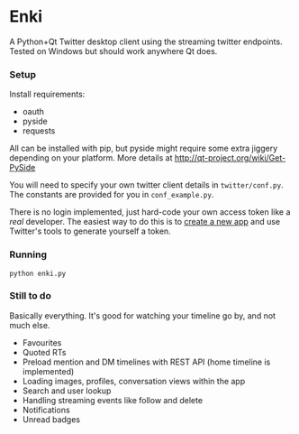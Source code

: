 # Enki

A Python+Qt Twitter desktop client using the streaming twitter endpoints. Tested on Windows but should work anywhere Qt does.

### Setup

Install requirements:

* oauth
* pyside
* requests

All can be installed with pip, but pyside might require some extra jiggery depending on your platform. More details at http://qt-project.org/wiki/Get-PySide

You will need to specify your own twitter client details in `twitter/conf.py`. The constants are provided for you in `conf_example.py`.

There is no login implemented, just hard-code your own access token like a *real* developer. The easiest way to do this is to [create a new app](https://apps.twitter.com/) and use Twitter's tools to generate yourself a token.

### Running

`python enki.py`

### Still to do

Basically everything. It's good for watching your timeline go by, and not much else.

* Favourites
* Quoted RTs
* Preload mention and DM timelines with REST API (home timeline is implemented)
* Loading images, profiles, conversation views within the app
* Search and user lookup
* Handling streaming events like follow and delete
* Notifications
* Unread badges

